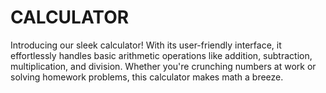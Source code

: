 # CALCULATOR
 Introducing our sleek calculator! With its user-friendly interface, it effortlessly handles basic arithmetic operations like addition, subtraction, multiplication, and division. Whether you're crunching numbers at work or solving homework problems, this calculator makes math a breeze.

